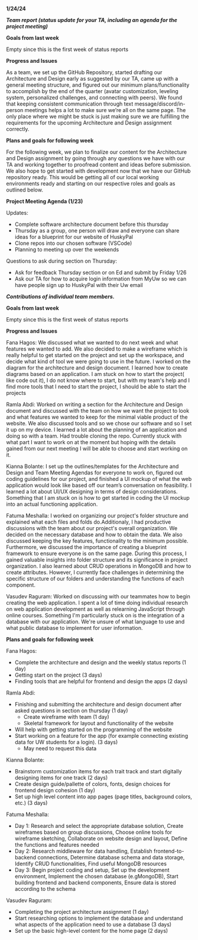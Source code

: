 **1/24/24**

**_Team report (status update for your TA, including an agenda for the project meeting)_**

**Goals from last week**

Empty since this is the first week of status reports

**Progress and Issues**

As a team, we set up the GitHub Repository, started drafting our Architecture and Design early as suggested by our TA, came up with a general meeting structure, and figured out our minimum plans/functionality to accomplish by the end of the quarter (avatar customization, leveling system, personalized challenges, and connecting with peers).
We found that keeping consistent communication through text message/discord/in-person meetings helps a lot to make sure we’re all on the same page.
The only place where we might be stuck is just making sure we are fulfilling the requirements for the upcoming Architecture and Design  assignment correctly.


**Plans and goals for following week**

For the following week, we plan to finalize our content for the Architecture and Design assignment by going through any questions we have with our TA and working together to proofread content and ideas before submission.
We also hope to get started with development now that we have our GitHub repository ready. This would be getting all of our local working environments ready and starting on our respective roles and goals as outlined below.

**Project Meeting Agenda (1/23)**

Updates:
- Complete software architecture document before this thursday
- Thursday as a group, one person will draw and everyone can share ideas for a blueprint for our website of HuskyPal
- Clone repos into our chosen software (VSCode)
- Planning to meeting up over the weekends


Questions to ask during section on Thursday:
- Ask for feedback Thursday section or on Ed and submit by Friday 1/26
- Ask our TA for how to acquire login information from MyUw so we can have people sign up to HuskyPal with their Uw email


**_Contributions of individual team members._**

**Goals from last week**

Empty since this is the first week of status reports


**Progress and Issues**

Fana Hagos: We discussed what we wanted to do next week and what features we wanted to add. We also decided to make a wireframe which is really helpful to get started on the project and set up the workspace, and decide what kind of tool we were going to use in the future. I worked on the diagram for the architecture and design document. I learned how to create diagrams based on an application. I am stuck on how to start the project( like code out it), I do not know where to start, but with my team's help and I find more tools that I need to start the project, I should be able to start the projects


Ramla Abdi: Worked on writing a section for the Architecture and Design document and discussed with the team on how we want the project to look and what features we wanted to keep for the minimal viable product of the website. We also discussed tools and so we chose our software and so I set it up on my device. I learned a lot about the planning of an application and doing so with a team. Had trouble cloning the repo. Currently stuck with what part I want to work on at the moment but hoping with the details gained from our next meeting I will be able to choose and start working on it.


Kianna Bolante: I set up the outlines/templates for the Architecture and Design and Team Meeting Agendas for everyone to work on, figured out coding guidelines for our project, and finished a UI mockup of what the web application would look like based off our team’s conversation on feasibility. I learned a lot about UI/UX designing in terms of design considerations. Something that I am stuck on is how to get started in coding the UI mockup into an actual functioning application.


Fatuma Meshalla: I worked on organizing our project's folder structure and explained what each files and folds do.Additionaly,  I had productive discussions with the team about our project's overall organization. We decided on the necessary database and how to obtain the data. We also discussed keeping the key features, functionality to the minimum possible. Furthermore, we discussed the importance of creating a blueprint framework to ensure everyone is on the same page. During this process, I gained valuable insights into folder structure and its significance in project organization. I also learned about CRUD operations in MongoDB and how to create attributes. However, I currently face challenges in determining the specific structure of our folders and understanding the functions of each component.

Vasudev Raguram: Worked on discussing with our teammates how to begin creating the web application. I spent a lot of time doing individual research on web application development as well as relearning JavaScript through online courses. Something I'm particularly stuck on is the integration of a database with our application. We're unsure of what language to use and what public database to implement for user information.

 
**Plans and goals for following week**

Fana Hagos: 
- Complete the architecture and design and the weekly status reports (1 day)
- Getting start on the project (3 days)
- Finding tools that are helpful for frontend and design the apps (2 days)

Ramla Abdi:
- Finishing and submitting the architecture and design document after asked questions in section on thursday (1 day)
  - Create wireframe with team (1 day)
  - Skeletal framework for layout and functionality of the website 
- Will help with getting started on the programming of the website
- Start working on a feature for the app  (for example connecting existing data for UW students for a login). (3 days)
  - May need to request this data

Kianna Bolante:
- Brainstorm customization items for each trait track and start digitally designing items for one track (2 days)
- Create design guide/pallette of colors, fonts, design choices for frontend design cohesion (1 day)
- Set up high level content into app pages (page titles, background colors, etc.) (3 days)

Fatuma Meshalla:
- Day 1: Research and select the appropriate database solution, Create wireframes based on group discussions, Choose online tools for wireframe sketching, Collaborate on website design and layout, Define the functions and features needed
- Day 2: Research middleware for data handling, Establish frontend-to-backend connections, Determine database schema and data storage, Identify CRUD functionalities, Find useful MongoDB resources
- Day 3: Begin project coding and setup, Set up the development environment, Implement the chosen database (e.gMongoDB), Start building frontend and backend components, Ensure data is stored according to the schema

Vasudev Raguram:
- Completing the project architecture assignment (1 day)
- Start researching options to implement the database and understand what aspects of the application need to use a database (3 days)
- Set up the basic high-level content for the home page (2 days)
